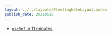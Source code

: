 ```yaml
---
layout: ../../layouts/FleetingNoteLayout.astro
publish_date: 20210525
---
```


- [`useRef` in 11 minutes](https://www.youtube.com/watch?v=t2ypzz6gJm0)
